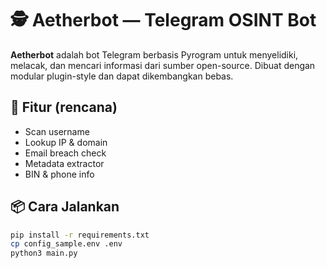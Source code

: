 # 🕵️ Aetherbot — Telegram OSINT Bot

**Aetherbot** adalah bot Telegram berbasis Pyrogram untuk menyelidiki, melacak, dan mencari informasi dari sumber open-source. Dibuat dengan modular plugin-style dan dapat dikembangkan bebas.

## 🚀 Fitur (rencana)
- Scan username
- Lookup IP & domain
- Email breach check
- Metadata extractor
- BIN & phone info

## 📦 Cara Jalankan

```bash
pip install -r requirements.txt
cp config_sample.env .env
python3 main.py
